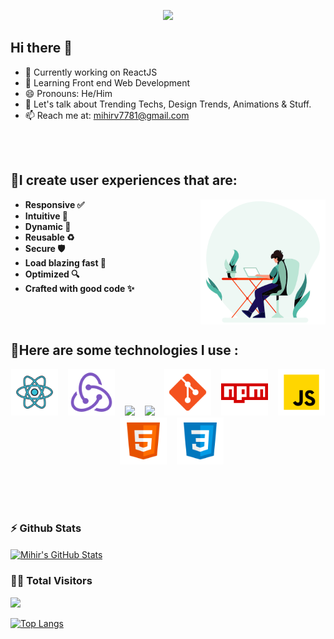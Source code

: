 <p align="center">
  <img src="https://i.pinimg.com/originals/88/e5/a4/88e5a4a52f0d7725c5e56364422b79fc.gif" width="600px" />
</p>

## Hi there 👋

- 🔭 Currently working on ReactJS
- 🌱 Learning Front end Web Development
- 😄 Pronouns: He/Him
- 💬 Let's talk about Trending Techs, Design Trends, Animations & Stuff.
- 📫 Reach me at: <a href="mailto:mihirv7781@gmail.com">mihirv7781@gmail.com</a>
<br/>
<br/>

 ## 🧨I create user experiences that are:

<img align="right" alt="Person coding gif" src="https://github.com/chandan-reddy-k/chandan-reddy-k/blob/master/assets/coding.gif" width="200" />

- **Responsive ✅**
- **Intuitive 🤩**
- **Dynamic 🧬**
- **Reusable ♻️**
- **Secure 🛡️**
- **Load blazing fast 🚀**
- **Optimized 🔍**
- **Crafted with good code ✨**

<br/>
<br/>

## 🎈Here are some technologies I use :

<p align="center">
<code><img height="75" src="https://github.com/chandan-reddy-k/chandan-reddy-k/blob/master/assets/react.png"></code> &nbsp;&nbsp;
<code><img height="75" src="https://github.com/chandan-reddy-k/chandan-reddy-k/blob/master/assets/redux.png"></code> &nbsp;&nbsp;
  <code><img height="75" src="https://cdn.freebiesupply.com/logos/large/2x/nodejs-1-logo-png-transparent.png"></code> &nbsp;&nbsp;
  <code><img height="75" src="https://cdn.freebiesupply.com/logos/thumbs/2x/mongodb-logo.png"></code> &nbsp;&nbsp;
<code><img height="75" src="https://github.com/chandan-reddy-k/chandan-reddy-k/blob/master/assets/git.png"></code> &nbsp;&nbsp;
<code><img height="75" src="https://github.com/chandan-reddy-k/chandan-reddy-k/blob/master/assets/npm.png"></code> &nbsp;&nbsp;
<code><img height="75" src="https://github.com/chandan-reddy-k/chandan-reddy-k/blob/master/assets/js.png"></code> &nbsp;&nbsp;
<code><img height="75" src="https://github.com/chandan-reddy-k/chandan-reddy-k/blob/master/assets/html.png"></code> &nbsp;&nbsp;
<code><img height="75" src="https://github.com/chandan-reddy-k/chandan-reddy-k/blob/master/assets/css.png"></code>
</p>

<br/>

<br/>
<br/>

### ⚡ Github Stats

<a href="https://github.com/mihirverma7781/7781">
  <img align="center" src="https://github-readme-stats.vercel.app/api?username=mihirverma7781&show_icons=true&theme=tokyonight" alt="Mihir's GitHub Stats" />
</a>

### 👨‍💻 Total Visitors 

<img src="https://profile-counter.glitch.me/mihirverma7781/count.svg" /><br>

[![Top Langs](https://github-readme-stats.vercel.app/api/top-langs/?username=anuraghazra&layout=compact)](https://github.com/mihirv7781/github-readme-stats)
